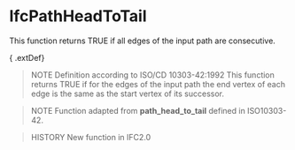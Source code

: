 # IfcPathHeadToTail

This function returns TRUE if all edges of the input path are consecutive.

{ .extDef}
> NOTE  Definition according to ISO/CD 10303-42:1992
> This function returns TRUE if for the edges of the input path the end vertex of each edge is the same as the start vertex of its successor.

> NOTE  Function adapted from **path_head_to_tail** defined in ISO10303-42.

> HISTORY  New function in IFC2.0
